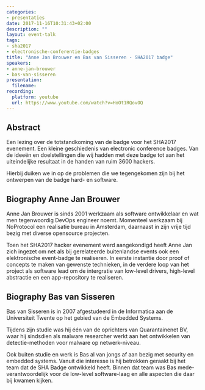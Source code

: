 ```yaml
---
categories:
- presentaties
date: 2017-11-16T10:31:43+02:00
description: ""
layout: event-talk
tags:
- sha2017
- electronische-conferentie-badges
title: "Anne Jan Brouwer en Bas van Sisseren - SHA2017 badge"
speakers:
- anne-jan-brouwer
- bas-van-sisseren
presentation: 
  filename: 
recording:
  platform: youtube
  url: https://www.youtube.com/watch?v=HoOt1RQovOQ
---
```


## Abstract

Een lezing over de totstandkoming van de badge voor het SHA2017 evenement. Een kleine geschiedenis van electronic conference badges. Van de ideeën en doelstellingen die wij hadden met deze badge tot aan het uiteindelijke resultaat in de handen van ruim 3600 hackers.

Hierbij duiken we in op de problemen die we tegengekomen zijn bij het ontwerpen van de badge hard- en software.

## Biography Anne Jan Brouwer

Anne Jan Brouwer is sinds 2001 werkzaam als software ontwikkelaar en wat men tegenwoordig DevOps engineer noemt. Momenteel werkzaam bij NoProtocol een realisatie bureau in Amsterdam, daarnaast in zijn vrije tijd bezig met diverse opensource projecten.

Toen het SHA2017 hacker evenement werd aangekondigd heeft Anne Jan zich ingezet om net als bij gerelateerde buitenlandse events ook een elektronische event-badge te realiseren. In eerste instantie door proof of concepts te maken van gewenste technieken, in de verdere loop van het project als software lead om de intergratie van low-level drivers, high-level abstractie en een app-repository te realiseren.

## Biography Bas van Sisseren

Bas van Sisseren is in 2007 afgestudeerd in de Informatica aan de Universiteit Twente op het gebied van de Embedded Systems.

Tijdens zijn studie was hij één van de oprichters van Quarantainenet BV, waar hij sindsdien als malware researcher werkt aan het ontwikkelen van detectie-methoden voor malware op netwerk-niveau.

Ook buiten studie en werk is Bas al van jongs af aan bezig met security en embedded systems. Vanuit die interesse is hij betrokken geraakt bij het team dat de SHA Badge ontwikkeld heeft. Binnen dat team was Bas mede-verantwoordelijk voor de low-level software-laag en alle aspecten die daar bij kwamen kijken.
